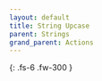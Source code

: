 ```yaml
---
layout: default
title: String Upcase
parent: Strings
grand_parent: Actions
---
```

{: .fs-6 .fw-300 }
